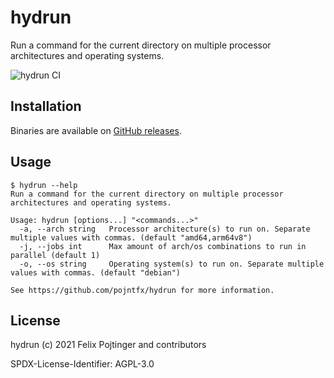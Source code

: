 # hydrun

Run a command for the current directory on multiple processor architectures and operating systems.

![hydrun CI](https://github.com/pojntfx/hydrun/workflows/hydrun%20CI/badge.svg)

## Installation

Binaries are available on [GitHub releases](https://github.com/pojntfx/hydrun/releases).

## Usage

```shell
$ hydrun --help
Run a command for the current directory on multiple processor architectures and operating systems.

Usage: hydrun [options...] "<commands...>"
  -a, --arch string   Processor architecture(s) to run on. Separate multiple values with commas. (default "amd64,arm64v8")
  -j, --jobs int      Max amount of arch/os combinations to run in parallel (default 1)
  -o, --os string     Operating system(s) to run on. Separate multiple values with commas. (default "debian")

See https://github.com/pojntfx/hydrun for more information.
```

## License

hydrun (c) 2021 Felix Pojtinger and contributors

SPDX-License-Identifier: AGPL-3.0
